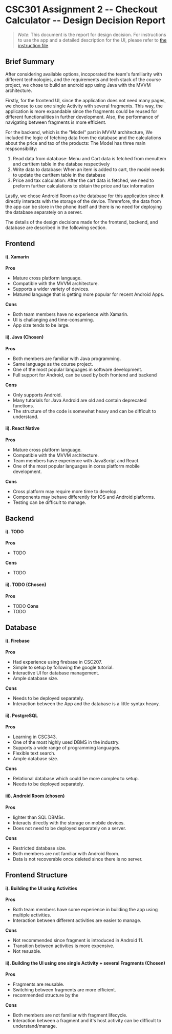 # CSC301 Assignment 2 -- Checkout Calculator -- Design Decision Report
>_Note_: This document is the report for design decision. For instructions to use the app and a detailed description for the UI, please refer to [the instruction file](https://github.com/csc301-fall-2022/assignment-2-128-bbrianh-tynerg/blob/report/a2_report/Instruction.md).

## Brief Summary

After considering available options, incoporated the team's familiarity with different technologies, and the requirements and tech stack of the course project, we chose to build an android app using Java with the MVVM architecture. 

Firstly, for the frontend UI, since the application does not need many pages, we choose to use one single Activity with several fragments. This way, the application is more expandable since the fragments could be reused for different functionalities in further development. Also, the performance of navigating between fragments is more efficient.

For the backend, which is the "Model" part in MVVM architecture, We included the logic of fetching data from the database and the calculations about the price and tax of the products: The Model has three main respsonsibility:
1. Read data from database: Menu and Cart data is fetched from menuItem and cartItem table in the databse respectively
2. Write data to database: When an item is added to cart, the model needs to update the cartItem table in the database
3. Price and tax calculation: After the cart data is fetched, we need to preform further calculations to obtain the price and tax information

Lastly, we chose Android Room as the database for this application since it directly interacts with the storage of the device. Threrefore, the data from the app can be store in the phone itself and there is no need for deploying the database separately on a server.

The details of the design decisions made for the frontend, backend, and database are described in the following section.
 
## Frontend

#### i). Xamarin
**Pros**
- Mature cross platform language.
- Compatible with the MVVM architecture.
- Supports a wider variety of devices.
- Matured language that is getting more popular for recent Android Apps.

**Cons**
- Both team members have no experience with Xamarin.
- UI is challanging and time-consuming.
- App size tends to be large.

#### ii). Java (Chosen)
 
**Pros**
- Both members are familiar with Java programming.
- Same language as the course project.
- One of the most popular languages in software development.
- Full support for Android, can be used by both frontend and backend

**Cons**
- Only supports Android.
- Many tutorials for Java Android are old and contain deprecated functions.
- The structure of the code is somewhat heavy and can be difficult to understand.

#### ii). React Native
 
**Pros**
- Mature cross platform language.
- Compatible with the MVVM architecture.
- Team members have experience with JavaScript and React.
- One of the most popular languages in corss platform mobile development.

**Cons**
- Cross platform may require more time to develop.
- Components may behave differently for IOS and Android platforms.
- Testing can be difficult to manage.

## Backend

#### i). TODO

**Pros**
- TODO

**Cons**
- TODO

#### ii). TODO (Chosen)
 
**Pros**
- TODO
**Cons**
- TODO

## Database

#### i). Firebase
**Pros**
- Had experience using firebase in CSC207.
- Simple to setup by following the google tutorial.
- Interactive UI for database management.
- Ample database size.

**Cons**
- Needs to be deployed separately.
- Interaction between the App and the database is a little syntax heavy.

#### ii). PostgreSQL 
 
**Pros**
- Learning in CSC343.
- One of the most highly used DBMS in the industry.
- Supports a wide range of programming languages.
- Flexible text search.
- Ample database size.

**Cons**
- Relational database which could be more complex to setup.
- Needs to be deployed separately.

#### iii). Android Room (chosen)
 
**Pros**
- lighter than SQL DBMSs.
- Interacts directly with the storage on mobile devices.
- Does not need to be deployed separately on a server.

**Cons**
- Restricted database size.
- Both members are not familiar with Android Room.
- Data is not recoverable once deleted since there is no server.

## Frontend Structure

#### i). Building the UI using Activities

**Pros**
- Both team members have some experience in building the app using multiple activities. 
- Interaction between different activities are easier to manage.

**Cons**
- Not recommended since fragment is introduced in Android 11.
- Transition between activities is more expensive.
- Not resuable.

#### ii). Building the UI using one single Activity + several Fragments (Chosen)
 
**Pros**
- Fragments are reusable.
- Switching between fragments are more efficient.
- recommended structure by the 

**Cons**
- Both members are not familiar with fragment lifecycle.
- Interaction between a fragment and it's host activity can be difficult to understand/manage.
